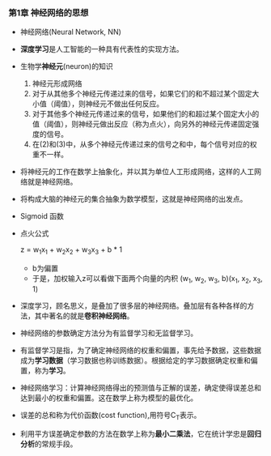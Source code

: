 ### 第1章 神经网络的思想
- 神经网络(Neural Network, NN)
- **深度学习**是人工智能的一种具有代表性的实现方法。
- 生物学**神经元**(neuron)的知识
	1. 神经元形成网络
	2. 对于从其他多个神经元传递过来的信号，如果它们的和不超过某个固定大小值（阈值），则神经元不做出任何反应。
	3. 对于其他多个神经元传递过来的信号，如果他们的和超过某个固定大小的值（阈值），则神经元做出反应（称为点火），向另外的神经元传递固定强度的信号。
	4. 在(2)和(3)中，从多个神经元传递过来的信号之和中，每个信号对应的权重不一样。
- 将神经元的工作在数学上抽象化，并以其为单位人工形成网络，这样的人工网络就是神经网络。
- 将构成大脑的神经元的集合抽象为数学模型，这就是神经网络的出发点。
- Sigmoid 函数
- 点火公式

	z = w<sub>1</sub>x<sub>1</sub> + w<sub>2</sub>x<sub>2</sub> + w<sub>3</sub>x<sub>3</sub>  + b * 1
    - b为偏置
    - 于是，加权输入z可以看做下面两个向量的内积
    (w<sub>1</sub>, w<sub>2</sub>, w<sub>3</sub>, b)(x<sub>1</sub>, x<sub>2</sub>, x<sub>3</sub>, 1)
- 深度学习，顾名思义，是叠加了很多层的神经网络。叠加层有各种各样的方法，其中著名的就是**卷积神经网络**。
- 神经网络的参数确定方法分为有监督学习和无监督学习。
- 有监督学习是指，为了确定神经网络的权重和偏置，事先给予数据，这些数据成为**学习数据**（学习数据也称训练数据）。根据给定的学习数据确定权重和偏置，称为**学习**。
- 神经网络学习：计算神经网络得出的预测值与正解的误差，确定使得误差总和达到最小的权重和偏置。这在数学上称为模型的最优化。
- 误差的总和称为代价函数(cost function),用符号C<sub>T</sub>表示。
- 利用平方误差确定参数的方法在数学上称为**最小二乘法**，它在统计学忠是**回归分析**的常规手段。